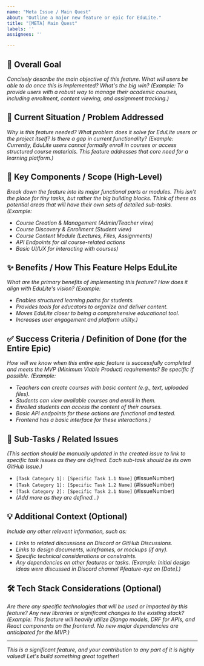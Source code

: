 ```yaml
---
name: "Meta Issue / Main Quest"
about: "Outline a major new feature or epic for EduLite."
title: "[META] Main Quest"
labels: ''
assignees: ''

---
```


## **🎯 Overall Goal**

*Concisely describe the main objective of this feature. What will users be able to do once this is implemented? What's the big win?*
*(Example: To provide users with a robust way to manage their academic courses, including enrollment, content viewing, and assignment tracking.)*

## **🤔 Current Situation / Problem Addressed**

*Why is this feature needed? What problem does it solve for EduLite users or the project itself? Is there a gap in current functionality?*
*(Example: Currently, EduLite users cannot formally enroll in courses or access structured course materials. This feature addresses that core need for a learning platform.)*

## **🧩 Key Components / Scope (High-Level)**

*Break down the feature into its major functional parts or modules. This isn't the place for tiny tasks, but rather the big building blocks. Think of these as potential areas that will have their own sets of detailed sub-tasks.*
*(Example:*
* *Course Creation & Management (Admin/Teacher view)*
* *Course Discovery & Enrollment (Student view)*
* *Course Content Module (Lectures, Files, Assignments)*
* *API Endpoints for all course-related actions*
* *Basic UI/UX for interacting with courses)*

## **✨ Benefits / How This Feature Helps EduLite**

*What are the primary benefits of implementing this feature? How does it align with EduLite's vision?*
*(Example:*
* *Enables structured learning paths for students.*
* *Provides tools for educators to organize and deliver content.*
* *Moves EduLite closer to being a comprehensive educational tool.*
* *Increases user engagement and platform utility.)*

## **✅ Success Criteria / Definition of Done (for the Entire Epic)**

*How will we know when this entire epic feature is successfully completed and meets the MVP (Minimum Viable Product) requirements? Be specific if possible.*
*(Example:*
* *Teachers can create courses with basic content (e.g., text, uploaded files).*
* *Students can view available courses and enroll in them.*
* *Enrolled students can access the content of their courses.*
* *Basic API endpoints for these actions are functional and tested.*
* *Frontend has a basic interface for these interactions.)*

## **🔗 Sub-Tasks / Related Issues**

*(This section should be manually updated in the created issue to link to specific task issues as they are defined. Each sub-task should be its own GitHub Issue.)*

* `[Task Category 1]: [Specific Task 1.1 Name]` (#IssueNumber)
* `[Task Category 1]: [Specific Task 1.2 Name]` (#IssueNumber)
* `[Task Category 2]: [Specific Task 2.1 Name]` (#IssueNumber)
* *(Add more as they are defined...)*

## **💡 Additional Context (Optional)**

*Include any other relevant information, such as:*
* *Links to related discussions on Discord or GitHub Discussions.*
* *Links to design documents, wireframes, or mockups (if any).*
* *Specific technical considerations or constraints.*
* *Any dependencies on other features or tasks.*
*(Example: Initial design ideas were discussed in Discord channel #feature-xyz on [Date].)*

## **🛠️ Tech Stack Considerations (Optional)**

*Are there any specific technologies that will be used or impacted by this feature? Any new libraries or significant changes to the existing stack?*
*(Example: This feature will heavily utilize Django models, DRF for APIs, and React components on the frontend. No new major dependencies are anticipated for the MVP.)*

---
*This is a significant feature, and your contribution to any part of it is highly valued! Let's build something great together!*
